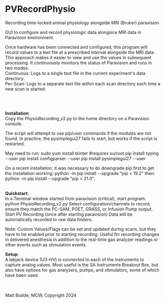 # PVRecordPhysio
Recording time-locked animal physiology alongside MRI (Bruker) paravision

GUI to configure and record physiologic data alongsice MRI data in Paravision environment.

Once hardware has been connected and configured, this program will record values to a text file at a prescribed 
interval alongside the MRI data. This approach makes it easier to view and use the values in subsequent processing. 
It continuously monitors the status of Paravision and runs in two modes:
  <br>Continuous: Logs to a single text file in the current experiment's data directory.
  <br>Per-Scan: Logs to a separate text file within each scan directory each time a new scan is started.

<br><br>

**Installation**: <br>
Copy the PhysioRecording_v2.py to the home directory on a Paravision console.

The script will attempt to use pip/user commands if the modules are not found. 
In practice, the pysimplegui27 fails to start, but works if the script is restarted.

May need to run:
sudo yum install tkinter  #requires su/root
pip install typing --user
pip install configparser --user
pip install pysimplegui27 --user

On a recent installation, it was necessary to do downgrade pip first to get the installation working:
python -m pip install --upgrade "pip < 19.2"
then:
python -m pip install --upgrade "pip < 21.0".
<br><br>


**Quickstart**:<br>
In a Terminal window started from paravision (critical), start program: python PhysioRecording_v2.py
Select configuration/channels to record, ensure they match the PC-SAM, POET, GRASS, or Infusion Pump output.
Start PV Recording (once after starting paravision)
Data will be automatically recorded to raw data folders.

Note: Custom Values/Flags can be set and updated during scans, but they have to be enabled
prior to starting recording. Useful for recording changes in delivered anesthesia in addition
to the real-time gas analyzer readings or other events such as stimulation events.

**Setup**:<br>
A labjack device (U3-HV) is connected to each of the instruments to capture analog values.
Most useful is the SA Instruments Breakout Box, but also have options for gas analyzers, pumps, and stimulators, 
some of which have been used.

<br><br>
Matt Budde, MCW, Copyright 2024
